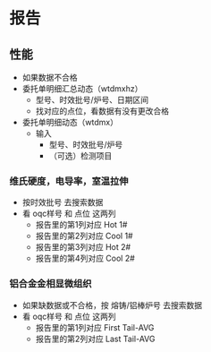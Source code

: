 # 报告

## 性能
- 如果数据不合格
- 委托单明细汇总动态（wtdmxhz）
    - 型号、时效批号/炉号、日期区间
    - 找对应的点位，看数据有没有更改合格
- 委托单明细动态（wtdmx）
    - 输入
        - 型号、时效批号/炉号
        - （可选）检测项目

### 维氏硬度，电导率，室温拉伸
- 按时效批号 去搜索数据
- 看 oqc样号 和 点位 这两列
    - 报告里的第1列对应 Hot 1#
    - 报告里的第2列对应 Cool 1#
    - 报告里的第3列对应 Hot 2#
    - 报告里的第4列对应 Cool 2#

### 铝合金金相显微组织
- 如果缺数据或不合格，按 熔铸/铝棒炉号 去搜索数据
- 看 oqc样号 和 点位 这两列
    - 报告里的第1列对应 First Tail-AVG
    - 报告里的第2列对应 Last Tail-AVG